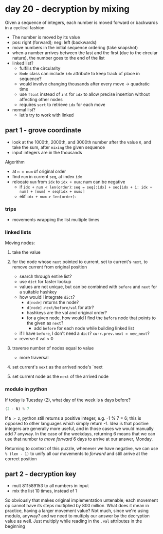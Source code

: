 # day 20 - decryption by mixing

Given a sequence of integers, each number is moved forward or backwards in a cyclical fashion

- The number is moved by its value
- pos: right (forward); neg: left (backwards)
- move numbers in the initial sequence ordering (take snapshot)
- when a number arrives between the last and the first (due to the circular nature), the number goes to the end of the list
- linked list?
    - fulfills the circularity
    - `Node` class can include `idx` attribute to keep track of place in sequence?
    - would involve changing thousands after every move -> quadratic time
    - use `float` instead of `int` for `idx` to allow precise insertion without affecting other nodes
    - requires `sort` to retrieve `idx` for each move
- normal list?
    - let's try to work with linked

## part 1 - grove coordinate

- look at the 1000th, 2000th, and 3000th number after the value `0`, and take the sum, after `mixing` the given sequence
- input integers are in the thousands

Algorithm

- at `n = num` of original order
- find `num` in current `seq`, at index `idx`
- relocate `num` from `idx` to `idx + num`; num can be negative
    - if `idx + num < len(order)`: `seq = seq[:idx] + seq[idx + 1: idx + num] + [num] + seq[idx + num:]`
    - elif `idx + num > len(order)`: 

### trips

- movements wrapping the list multiple times

### linked lists

Moving nodes:

1. take the value
1. for the node whose `next` pointed to current, set to current's `next`, to remove current from original position
    - search through entire list?
    - use `dict` for faster lookup
    - values are not unique, but can be combined with `before` and `next` for a suitable hashkey
    - how would I integrate `dict`?
        - `d[node]` returns the node?
        - `d[node].next/before/val` for attr?
        - hashkeys are the val and original order?
        - for a given node, how would I find the `before` node that points to the given as `next`?
            - add `before` for each node while building linked list
    - if I have `before`, I don't need a `dict`?
        `curr.prev.next = new_next`?
    - reverse if val < 0

1. traverse number of nodes equal to value
    - more traversal
1. set current's `next` as the arrived node's `next
1. set current node as the `next` of the arrived node

### modulo in python

If today is Tuesday (2), what day of the week is `N` days before?

```py
(2 - N) % 7
```

If `N > 2`, python still returns a positive integer, e.g. -1 % 7 = 6; this is opposed to other languages which simply return -1. Idea is that positive integers are generally more useful, and in those cases we would manually add 7 anyway. In the case of the weekdays, returning 6 means that we can use that number to *move forward* 6 days to arrive at our answer, Monday.

Returning to context of this puzzle, whenever we have negative, we can use `% (len - 1)` to unify all our movements to *forward* and still arrive at the correct position

## part 2 - decryption key

- mult 811589153 to all numbers in input
- mix the list 10 times, instead of 1

So obviously that makes original implementation untenable; each movement op cannot have its steps multiplied by 800 million. What does it mean in practice, having a larger movement value? Not much, since we're using modulo, anyway? and we need to multiply our answer by the decryption value as well. Just multiply while reading in the `.val` attributes in the beginning